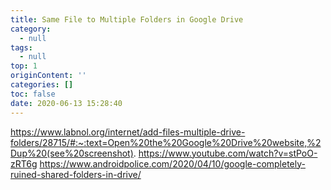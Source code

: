 ```yaml
---
title: Same File to Multiple Folders in Google Drive
category:
  - null
tags:
  - null
top: 1
originContent: ''
categories: []
toc: false
date: 2020-06-13 15:28:40
---
```


https://www.labnol.org/internet/add-files-multiple-drive-folders/28715/#:~:text=Open%20the%20Google%20Drive%20website,%2Dup%20(see%20screenshot).
https://www.youtube.com/watch?v=stPoO-zRT6g
https://www.androidpolice.com/2020/04/10/google-completely-ruined-shared-folders-in-drive/
